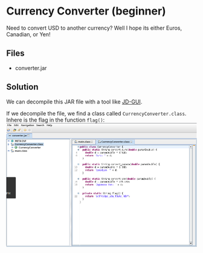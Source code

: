 # Currency Converter (beginner)
Need to convert USD to another currency? Well I hope its either Euros, Canadian, or Yen!

## Files
* converter.jar

## Solution
We can decompile this JAR file with a tool like [JD-GUI](https://java-decompiler.github.io/).

If we decompile the file, we find a class called `CurrencyConverter.class`. Inhere is the flag in the function `flag()`:
![Flag](./images/currencyconverter.png)